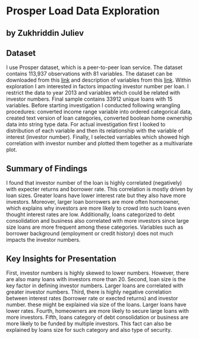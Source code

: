 # Prosper Load Data Exploration
## by Zukhriddin Juliev


## Dataset

I use Prosper dataset, which is a peer-to-peer loan service. The dataset contains 113,937 observations with 81 variables. The dataset can be downloaded from this [link](https://www.google.com/url?q=https://s3.amazonaws.com/udacity-hosted-downloads/ud651/prosperLoanData.csv&sa=D&ust=1554484977406000) and description of variables from this [link](https://docs.google.com/spreadsheets/d/1gDyi_L4UvIrLTEC6Wri5nbaMmkGmLQBk-Yx3z0XDEtI/edit). 
Within exploration I am interested in factors impacting investor number per loan. I restrict the data to year 2013 and variables which could be related with investor numbers. Final sample contains 33912 unique loans with 15 variables. 
Before starting investigation I conducted following wrangling procedures: converted income range variable into ordered categorical data, created text version of loan categories, converted boolean home ownership data into string type data.
For actual investigation first I looked to distribution of each variable and then its relationship with the variable of interest (investor number). Finally, I selected varriables which showed high correlation with investor number and plotted them together as a multivariate plot.

## Summary of Findings

I found that investor number of the loan is highly correlated (negatively) with expecter returns and borrower rate. This correlation is mostly driven by loan sizes. Greater loans have lower interest rate but they also have more investors. Moreover, larger loan borrowers are more often homeowner, which explains why investors are more likely to crowd into such loans even thought interest rates are low. Additionally, loans categorized to debt consolidation and business also correlated with more investors since large size loans are more frequent among these categories.
Variables such as borrower background (employment or credit history) does not much impacts the investor numbers. 


## Key Insights for Presentation

First, investor numbers is highly skewed to lower numbers. However, there are also many loans with investors more than 20. 
Second, loan size is the key factor in defining investor numbers. Larger loans are correlated with greater investor numbers.
Third, there is highly negative correlation between interest rates (borrower rate or exected returns) and investor number. these might be explained via size of the loans. Larger loans have lower rates.
Fourth, homeowners are more likely to secure large loans with more investors.
Fifth, loans category of debt consolidation or business are more likely to be funded by multiple investors. This fact can also be explained by loans size for such category and also type of security.